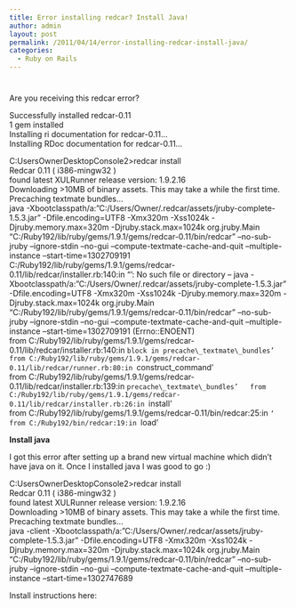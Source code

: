 ```yaml
---
title: Error installing redcar? Install Java!
author: admin
layout: post
permalink: /2011/04/14/error-installing-redcar-install-java/
categories:
  - Ruby on Rails
---
```

# 

Are you receiving this redcar error?

Successfully installed redcar-0.11  
1 gem installed  
Installing ri documentation for redcar-0.11…  
Installing RDoc documentation for redcar-0.11…

C:UsersOwnerDesktopConsole2>redcar install  
Redcar 0.11 ( i386-mingw32 )  
found latest XULRunner release version: 1.9.2.16  
Downloading >10MB of binary assets. This may take a while the first time.  
Precaching textmate bundles…  
java -Xbootclasspath/a:”C:/Users/Owner/.redcar/assets/jruby-complete-1.5.3.jar” -Dfile.encoding=UTF8 -Xmx320m -Xss1024k -Djruby.memory.max=320m -Djruby.stack.max=1024k org.jruby.Main “C:/Ruby192/lib/ruby/gems/1.9.1/gems/redcar-0.11/bin/redcar” –no-sub-jruby –ignore-stdin –no-gui –compute-textmate-cache-and-quit –multiple-instance –start-time=1302709191  
C:/Ruby192/lib/ruby/gems/1.9.1/gems/redcar-0.11/lib/redcar/installer.rb:140:in “’: No such file or directory – java -Xbootclasspath/a:”C:/Users/Owner/.redcar/assets/jruby-complete-1.5.3.jar” -Dfile.encoding=UTF8 -Xmx320m -Xss1024k -Djruby.memory.max=320m -Djruby.stack.max=1024k org.jruby.Main “C:/Ruby192/lib/ruby/gems/1.9.1/gems/redcar-0.11/bin/redcar” –no-sub-jruby –ignore-stdin –no-gui –compute-textmate-cache-and-quit –multiple-instance –start-time=1302709191 (Errno::ENOENT)  
from C:/Ruby192/lib/ruby/gems/1.9.1/gems/redcar-0.11/lib/redcar/installer.rb:140:in `block in precache\_textmate\_bundles’  
from C:/Ruby192/lib/ruby/gems/1.9.1/gems/redcar-0.11/lib/redcar/runner.rb:80:in `construct_command’  
from C:/Ruby192/lib/ruby/gems/1.9.1/gems/redcar-0.11/lib/redcar/installer.rb:139:in `precache\_textmate\_bundles’  
from C:/Ruby192/lib/ruby/gems/1.9.1/gems/redcar-0.11/lib/redcar/installer.rb:26:in `install’  
from C:/Ruby192/lib/ruby/gems/1.9.1/gems/redcar-0.11/bin/redcar:25:in `‘  
from C:/Ruby192/bin/redcar:19:in `load’

**Install java**

I got this error after setting up a brand new virtual machine which didn’t have java on it. Once I installed java I was good to go :)

C:UsersOwnerDesktopConsole2>redcar install  
Redcar 0.11 ( i386-mingw32 )  
found latest XULRunner release version: 1.9.2.16  
Downloading >10MB of binary assets. This may take a while the first time.  
Precaching textmate bundles…  
java -client -Xbootclasspath/a:”C:/Users/Owner/.redcar/assets/jruby-complete-1.5.3.jar” -Dfile.encoding=UTF8 -Xmx320m -Xss1024k -Djruby.memory.max=320m -Djruby.stack.max=1024k org.jruby.Main “C:/Ruby192/lib/ruby/gems/1.9.1/gems/redcar-0.11/bin/redcar” –no-sub-jruby –ignore-stdin –no-gui –compute-textmate-cache-and-quit –multiple-instance –start-time=1302747689

Install instructions here:

